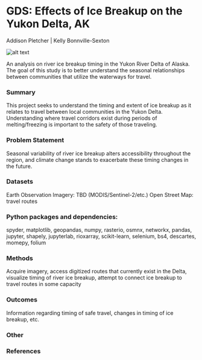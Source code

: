 # GDS: Effects of Ice Breakup on the Yukon Delta, AK

Addison Pletcher | Kelly Bonnville-Sexton 

![alt text](https://justfunfacts.com/wp-content/uploads/2017/08/yukon-river.jpg)

An analysis on river ice breakup timing in the Yukon River Delta of Alaska. The goal of this study is to better understand the seasonal relationships between communities that utilize the waterways for travel. 

### Summary 
This project seeks to understand the timing and extent of ice breakup as it relates to travel between local communities in the Yukon Delta. Understanding where travel corridors exist during periods of melting/freezing is important to the safety of those traveling. 

### Problem Statement
Seasonal variability of river ice breakup alters accessibility throughout the region, and climate change stands to exacerbate these timing changes in the future. 

### Datasets
Earth Observation Imagery: TBD (MODIS/Sentinel-2/etc.)
Open Street Map: travel routes 

### Python packages and dependencies: 
spyder, matplotlib, geopandas, numpy, rasterio, osmnx, networkx, pandas, jupyter, shapely, jupyterlab, rioxarray, scikit-learn, selenium, bs4, descartes, momepy, folium

### Methods
Acquire imagery, access digitized routes that currently exist in the Delta, visualize timing of river ice breakup, attempt to connect ice breakup to travel routes in some capacity

### Outcomes
Information regarding timing of safe travel, changes in timing of ice breakup, etc.

### Other

### References
